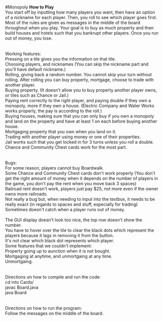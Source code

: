 #Monopoly
<b>How to Play</b><br>
You start off by inputting how many players you want, then have an option of a nickname for each player. Then, you roll to see which player goes first. <br>
Most of the rules are given as messages in the middle of the board throughout when you play. Your goal is to buy as much property and then build houses and hotels such that you bankrupt other players. Once you run out of money, you lose.<br>
<br><br>
Working features: <br>
Pressing on a tile gives you the information on that tile. <br>
Choosing players, and nicknames (You can skip the nickname part and you'll have default nickname.) <br>
Rolling, giving back a random number. You cannot skip your turn without rolling. After rolling you can buy property, mortgage, choose to trade with another player. <br>
Buying property. (It doesn't allow you to buy property another player owns, or tiles such as Chance or Jail.) <br>
Paying rent correctly to the right player, and paying double if they own a monopoly, more if they own a house. (Electric Company and Water Works works properly, the pay is according to the roll.) <br>
Buying houses, making sure that you can only buy if you own a monopoly and land on the property and have at least 1 on each before buying another house. <br>
Mortgaging property that you own when you land on it. <br>
Trading with another player using money or one of their properties. <br>
Jail works such that you get locked in for 3 turns unless you roll a double. <br>
Chance and Community Chest cards work for the most part. <br>
<br><br>
Bugs: <br>
For some reason, players cannot buy Boardwalk. <br>
Some Chance and Community Chest cards don't work properly (You don't get the right amount of money when it depends on the number of players in the game, you don't pay the rent when you move back 3 spaces) <br>
Railroad rent doesn't work, players just pay $25, not more even if the owner owns more railroads. <br>
Not really a bug but, when needing to input into the textbox, it needs to be really exact (in regards to spaces and stuff, especially for trading) <br>
Sometimes doesn't catch when a player runs out of money. <br>
<br>
The GUI display doesn't look too nice, the top row doesn't show the number. <br>
You have to hover over the tile to clear the black dots which represent the players because it lags in removing it from the button. <br>
It's not clear which black dot represents which player. <br>
Some features that we couldn't implement: <br>
Property going up to aunction when it is not bought. <br>
Mortgaging at anytime, and unmortgaing at any time. <br>
Unmortgaing. <br>
<br><br>
Directions on how to compile and run the code: <br>
cd into Cards/ <br>
javac Board.java <br>
java Board <br>
<br><br>
Directions on how to run the program: <br>
Follow the messages on the middle of the board. 